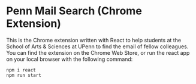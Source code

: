 # Penn Mail Search (Chrome Extension)

This is the Chrome extension written with React to help students at the School of Arts & Sciences at UPenn to find the email of fellow colleagues. 
You can find the extension on the Chrome Web Store, or run the react app on your local browser with the following command:

```
npm i react
npm run start
```